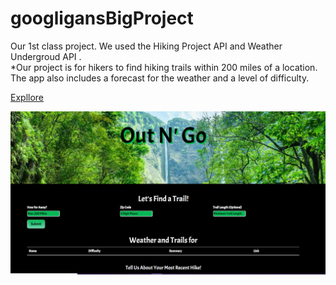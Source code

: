 # googligansBigProject
Our 1st class project.  We used the Hiking Project API and Weather Undergroud API .  
*Our project is for hikers to find hiking trails within 200 miles of a location. The app also includes a forecast for the weather and a level of difficulty.

[Expllore](https://kimberlyhoward.github.io/googligansHikingProject/)

![Screen Shot](/pictures/OutNGo.PNG)

